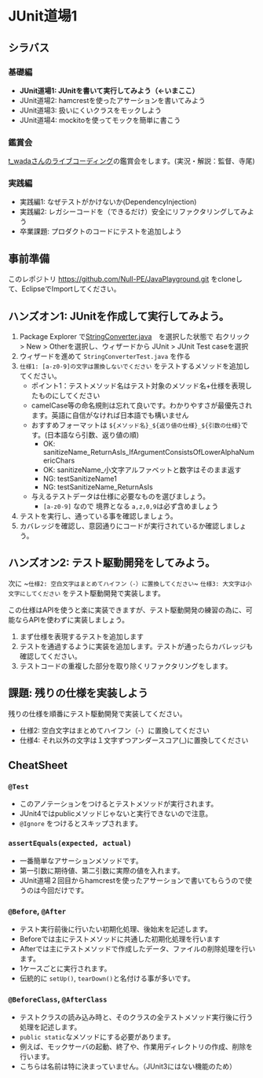 # JUnit道場1

## シラバス
### 基礎編
- **JUnit道場1: JUnitを書いて実行してみよう（←いまここ）**
- JUnit道場2: hamcrestを使ったアサーションを書いてみよう
- JUnit道場3: 扱いにくいクラスをモックしよう
- JUnit道場4: mockitoを使ってモックを簡単に書こう

### 鑑賞会
[t_wadaさんのライブコーディング](https://www.youtube.com/watch?v=Q-FJ3XmFlT8)の鑑賞会をします。(実況・解説：監督、寺尾)

### 実践編
- 実践編1: なぜテストがかけないか(DependencyInjection)
- 実践編2: レガシーコードを（できるだけ）安全にリファクタリングしてみよう
- 卒業課題: プロダクトのコードにテストを追加しよう

## 事前準備
このレポジトリ https://github.com/Null-PE/JavaPlayground.git
をcloneして、EclipseでImportしてください。

## ハンズオン1: JUnitを作成して実行してみよう。
1. Package Explorer で[StringConverter.java](../../src/main/java/day7/StringConverter.java)　を選択した状態で
   右クリック > New > Otherを選択し、ウィザードから JUnit > JUnit Test caseを選択
2. ウィザードを進めて `StringConverterTest.java` を作る
3. `仕様1: [a-z0-9]の文字は置換しないでください` をテストするメソッドを追加してください。
   - ポイント1：テストメソッド名はテスト対象のメソッド名+仕様を表現したものにしてください
   - camelCase等の命名規則は忘れて良いです。わかりやすさが最優先されます。英語に自信がなければ日本語でも構いません
   - おすすめフォーマットは `${メソッド名}_${返り値の仕様}_${引数の仕様}`です。(日本語なら引数、返り値の順)
     - OK: sanitizeName_ReturnAsIs_IfArgumentConsistsOfLowerAlphaNumericChars
     - OK: sanitizeName_小文字アルファベットと数字はそのまま返す
     - NG: testSanitizeName1
     - NG: testSanitizeName_ReturnAsIs
   - 与えるテストデータは仕様に必要なものを選びましょう。
     - `[a-z0-9]` なので 境界となる `a,z,0,9`は必ず含めましょう
4. テストを実行し、通っている事を確認しましょう。
5. カバレッジを確認し、意図通りにコードが実行されているか確認しましょう。

## ハンズオン2: テスト駆動開発をしてみよう。
次に ~`仕様2: 空白文字はまとめてハイフン（-）に置換してください`~ `仕様3: 大文字は小文字にしてください` をテスト駆動開発で実装します。

この仕様はAPIを使うと楽に実装できますが、テスト駆動開発の練習の為に、可能ならAPIを使わずに実装しましょう。

1. まず仕様を表現するテストを追加します
2. テストを通過するように実装を追加します。テストが通ったらカバレッジも確認してください。
3. テストコードの重複した部分を取り除くリファクタリングをします。

## 課題: 残りの仕様を実装しよう
残りの仕様を順番にテスト駆動開発で実装してください。
- 仕様2: 空白文字はまとめてハイフン（-）に置換してください
- 仕様4: それ以外の文字は１文字ずつアンダースコア(_)に置換してください


## CheatSheet

### `@Test`
- このアノテーションをつけるとテストメソッドが実行されます。
- JUnit4ではpublicメソッドじゃないと実行できないので注意。
- `@Ignore` をつけるとスキップされます。

### `assertEquals(expected, actual)`
- 一番簡単なアサーションメソッドです。
- 第一引数に期待値、第二引数に実際の値を入れます。
- JUnit道場２回目からhamcrestを使ったアサーションで書いてもらうので使うのは今回だけです。

### `@Before`, `@After`
- テスト実行前後に行いたい初期化処理、後始末を記述します。
- Beforeでは主にテストメソッドに共通した初期化処理を行います
- Afterでは主にテストメソッドで作成したデータ、ファイルの削除処理を行います。
- 1ケースごとに実行されます。
- 伝統的に `setUp()`, `tearDown()`と名付ける事が多いです。

### `@BeforeClass`, `@AfterClass`
- テストクラスの読み込み時と、そのクラスの全テストメソッド実行後に行う処理を記述します。
- `public static`なメソッドにする必要があります。 
- 例えば、モックサーバの起動、終了や、作業用ディレクトリの作成、削除を行います。
- こちらは名前は特に決まっていません。（JUnit3にはない機能のため）
